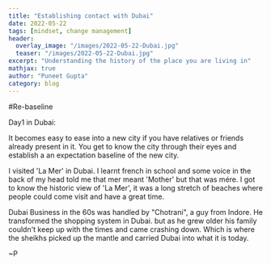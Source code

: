 ```yaml
---
title: "Establishing contact with Dubai"
date: 2022-05-22
tags: [mindset, change management]
header:
  overlay_image: "/images/2022-05-22-Dubai.jpg"
  teaser: "/images/2022-05-22-Dubai.jpg"
excerpt: "Understanding the history of the place you are living in"
mathjax: true
author: "Puneet Gupta"
category: blog
---
```


#Re-baseline

Day1 in Dubai:

It becomes easy to ease into a new city if you have relatives or friends already present in it. You get to know the city through their eyes and establish a an expectation baseline of the new city.

I visited 'La Mer' in Dubai. I learnt french in school and some voice in the back of my head told me that mer meant 'Mother' but that was mére. I got to know the historic view of 'La Mer', it was a long stretch of beaches where people could come visit and have a great time.

Dubai Business in the 60s was handled by "Chotrani", a guy from Indore. He transformed the shopping system in Dubai. but as he grew older his family couldn't keep up with the times and came crashing down. Which is where the sheikhs picked up the mantle and carried Dubai into what it is today.


~P
